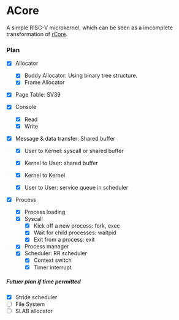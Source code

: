 # ACore

A simple RISC-V microkernel, which can be seen as a imcomplete transformation of [rCore](https://github.com/rcore-os/rCore-Tutorial-v3).

### Plan

- [x] Allocator
	- [x] Buddy Allocator: Using binary tree structure.
	- [x] Frame Allocator
- [x] Page Table: SV39
- [x] Console

  - [x] Read
  - [x] Write
- [x] Message & data transfer: Shared buffer

  - [x] User to Kernel: syscall or shared buffer

  - [x] Kernel to User: shared buffer

  - [x] Kernel to Kernel

  - [x] User to User: service queue in scheduler
- [x] Process
  - [x] Process loading
  - [x] Syscall
    - [x] Kick off a new process: fork, exec
    - [x] Wait for child processes: waitpid
    - [x] Exit from a process: exit

  - [x] Process manager
  - [x] Scheduler: RR scheduler
    - [x] Context switch
    - [x] Timer interrupt

##### Futuer plan if time permitted

- [x] Stride scheduler
- [ ] File System
- [ ] SLAB allocator
